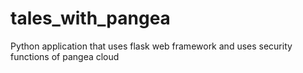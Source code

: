 # tales_with_pangea
Python application that uses flask web framework and uses security functions of pangea cloud
